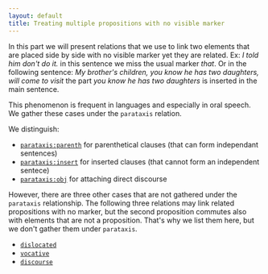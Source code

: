 ```yaml
---
layout: default
title: Treating multiple propositions with no visible marker
---
```


In this part we will present relations that we use to link two elements that are placed side by side with no visible marker yet they are related. Ex: *I told him don't do it.* in this sentence we miss the usual marker *that*. Or in the following sentence: *My brother's children, you know he has two daughters, will come to visit* the part *you know he has two daughters* is inserted in the main sentence.

This phenomenon is frequent in languages and especially in oral speech. We gather these cases under the `parataxis` relation.

We distinguish:
   * [`parataxis:parenth`](../parataxis_parenth) for parenthetical clauses (that can form independant sentences)
   * [`parataxis:insert`](../parataxis_insert) for inserted clauses (that cannot form an independent sentece)
   * [`parataxis:obj`](../parataxis_obj) for attaching direct discourse

However, there are three other cases that are not gathered under the `parataxis` relationship. The following three relations may link related propositions with no marker, but the second proposition commutes also with elements that are not a proposition. That's why we list them here, but we don't gather them under `parataxis`.
   * [`dislocated`](../dislocated)
   * [`vocative`](../vocative)
   * [`discourse`](../discourse)